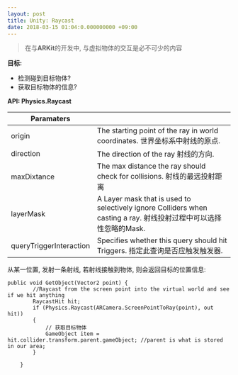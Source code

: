 ```yaml
---
layout: post
title: Unity: Raycast
date: 2018-03-15 01:04:0.000000000 +09:00
---
```




> 在与**ARKit**的开发中, 与虚拟物体的交互是必不可少的内容

**目标:**

- 检测碰到目标物体?
- 获取目标物体的信息?

**API: Physics.Raycast**


| Paramaters              |                                          |
| ----------------------- | ---------------------------------------- |
| origin                  | The starting point of the ray in world coordinates. 世界坐标系中射线的原点. |
| direction               | The direction of the ray 射线的方向.          |
| maxDixtance             | The max distance the ray should check for collisions. 射线的最远投射距离 |
| layerMask               | A Layer mask that is used to selectively ignore Colliders when casting a ray. 射线投射过程中可以选择性忽略的Mask. |
| queryTriggerInteraction | Specifies whether this query should hit Triggers. 指定此查询是否应触发触发器. |


从某一位置, 发射一条射线, 若射线接触到物体, 则会返回目标的位置信息:

```
public void GetObject(Vector2 point) {
		//Raycast from the screen point into the virtual world and see if we hit anything
        RaycastHit hit;
        if (Physics.Raycast(ARCamera.ScreenPointToRay(point), out hit))
        {
            // 获取目标物体
            GameObject item = hit.collider.transform.parent.gameObject; //parent is what is stored in our area;
        }
			
	}
```


